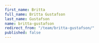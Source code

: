 ```yaml
---
first_name: Britta
full_name: Britta Gustafson
last_name: Gustafson
name: britta-gustafson
redirect_from: "/team/britta-gustafson/"
published: false
---
```


